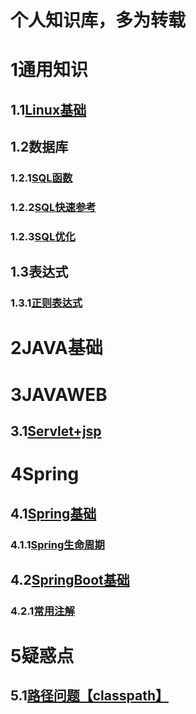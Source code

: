 # 个人知识库，多为转载
# 1通用知识
## 1.1[Linux基础](Common\Linux\Linux.md)
## 1.2数据库
### 1.2.1[SQL函数](Common\SQL\SQL函数.md)
### 1.2.2[SQL快速参考](Common\SQL\SQL快速参考.md)
### 1.2.3[SQL优化](Common\SQL\SQL优化.md)
## 1.3表达式
### 1.3.1[正则表达式](Common\表达式\正则表达式.md)
# 2JAVA基础
# 3JAVAWEB
## 3.1[Servlet+jsp](javaweb\Servelet+Jsp.md)
# 4Spring
## 4.1[Spring基础](Spring\Spring基础.md)
### 4.1.1[Spring生命周期](Spring\Spring生命周期.md)
## 4.2[SpringBoot基础](Spring\SpringBoot\SpringBoot基础.md)
### 4.2.1[常用注解](Spring\SpringBoot\常用注解.md.md)
# 5疑惑点
## 5.1[路径问题【classpath】](Question\路径问题.md)
